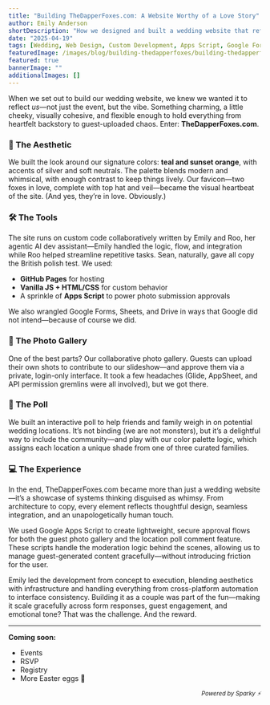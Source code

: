 ```yaml
---
title: "Building TheDapperFoxes.com: A Website Worthy of a Love Story"
author: Emily Anderson
shortDescription: "How we designed and built a wedding website that reflects our personalities, aesthetics, and engineering strengths."
date: "2025-04-19"
tags: [Wedding, Web Design, Custom Development, Apps Script, Google Forms, AI Assistant, Agentic AI, Event Tech]
featuredImage: /images/blog/building-thedapperfoxes/building-thedapperfoxes-featured-image.png
featured: true
bannerImage: ""
additionalImages: []
---
```


When we set out to build our wedding website, we knew we wanted it to reflect *us*—not just the event, but the vibe. Something charming, a little cheeky, visually cohesive, and flexible enough to hold everything from heartfelt backstory to guest-uploaded chaos. Enter: **TheDapperFoxes.com**.

### 🎨 The Aesthetic

We built the look around our signature colors: **teal and sunset orange**, with accents of silver and soft neutrals. The palette blends modern and whimsical, with enough contrast to keep things lively. Our favicon—two foxes in love, complete with top hat and veil—became the visual heartbeat of the site. (And yes, they’re in love. Obviously.)

### 🛠️ The Tools

The site runs on custom code collaboratively written by Emily and Roo, her agentic AI dev assistant—Emily handled the logic, flow, and integration while Roo helped streamline repetitive tasks. Sean, naturally, gave all copy the British polish test. We used:

- **GitHub Pages** for hosting
- **Vanilla JS + HTML/CSS** for custom behavior
- A sprinkle of **Apps Script** to power photo submission approvals

We also wrangled Google Forms, Sheets, and Drive in ways that Google did not intend—because of course we did.

### 📸 The Photo Gallery

One of the best parts? Our collaborative photo gallery. Guests can upload their own shots to contribute to our slideshow—and approve them via a private, login-only interface. It took a few headaches (Glide, AppSheet, and API permission gremlins were all involved), but we got there.

### 📍 The Poll

We built an interactive poll to help friends and family weigh in on potential wedding locations. It’s not binding (we are not monsters), but it’s a delightful way to include the community—and play with our color palette logic, which assigns each location a unique shade from one of three curated families.

### 💻 The Experience

In the end, TheDapperFoxes.com became more than just a wedding website—it’s a showcase of systems thinking disguised as whimsy. From architecture to copy, every element reflects thoughtful design, seamless integration, and an unapologetically human touch.

We used Google Apps Script to create lightweight, secure approval flows for both the guest photo gallery and the location poll comment feature. These scripts handle the moderation logic behind the scenes, allowing us to manage guest-generated content gracefully—without introducing friction for the user.

Emily led the development from concept to execution, blending aesthetics with infrastructure and handling everything from cross-platform automation to interface consistency. Building it as a couple was part of the fun—making it scale gracefully across form responses, guest engagement, and emotional tone? That was the challenge. And the reward.

---

**Coming soon:**

- Events
- RSVP
- Registry
- More Easter eggs 🥚

<div align="right"><sub><em>Powered by Sparky ⚡️</em></sub></div>
